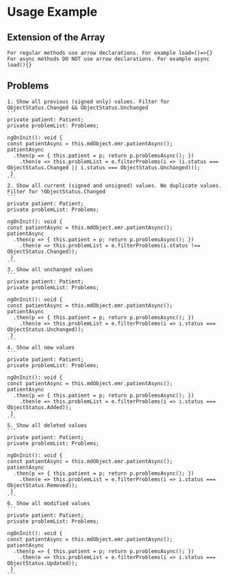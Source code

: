
Usage Example
===============
## Extension of the Array<T>
    For regular methods use arrow declarations. For example load=()=>{}
    For async methods DO NOT use arrow declarations. For example async load(){} 

## Problems
    1. Show all previous (signed only) values. Filter for ObjectStatus.Changed && ObjectStatus.Unchanged
    ```
    private patient: Patient;
    private problemList: Problems;

    ngOnInit(): void {
    const patientAsync = this.mdObject.emr.patientAsync();
    patientAsync
      .then(p => { this.patient = p; return p.problemsAsync(); })
        .then(e => this.problemList = e.filterProblems(i => (i.status === ObjectStatus.Changed || i.status === ObjectStatus.Unchanged)));
     }
    ```
    2. Show all current (signed and unsigned) values. No duplicate values. Filter for !ObjectStatus.Changed
    ```
    private patient: Patient;
    private problemList: Problems;

    ngOnInit(): void {
    const patientAsync = this.mdObject.emr.patientAsync();
    patientAsync
      .then(p => { this.patient = p; return p.problemsAsync(); })
        .then(e => this.problemList = e.filterProblems(i.status !== ObjectStatus.Changed));
     }
    ```
    3. Show all unchanged values
    ```
    private patient: Patient;
    private problemList: Problems;

    ngOnInit(): void {
    const patientAsync = this.mdObject.emr.patientAsync();
    patientAsync
      .then(p => { this.patient = p; return p.problemsAsync(); })
        .then(e => this.problemList = e.filterProblems(i => i.status === ObjectStatus.Unchanged));
     }
    ```
    4. Show all new values
    ```
    private patient: Patient;
    private problemList: Problems;

    ngOnInit(): void {
    const patientAsync = this.mdObject.emr.patientAsync();
    patientAsync
      .then(p => { this.patient = p; return p.problemsAsync(); })
        .then(e => this.problemList = e.filterProblems(i => i.status === ObjectStatus.Added));
     }
    ```
    5. Show all deleted values
    ```
    private patient: Patient;
    private problemList: Problems;

    ngOnInit(): void {
    const patientAsync = this.mdObject.emr.patientAsync();
    patientAsync
      .then(p => { this.patient = p; return p.problemsAsync(); })
        .then(e => this.problemList = e.filterProblems(i => i.status === ObjectStatus.Removed));
     }
    ```
    6. Show all modified values
    ```
    private patient: Patient;
    private problemList: Problems;

    ngOnInit(): void {
    const patientAsync = this.mdObject.emr.patientAsync();
    patientAsync
      .then(p => { this.patient = p; return p.problemsAsync(); })
        .then(e => this.problemList = e.filterProblems(i => i.status === ObjectStatus.Updated));
     }
    ```
